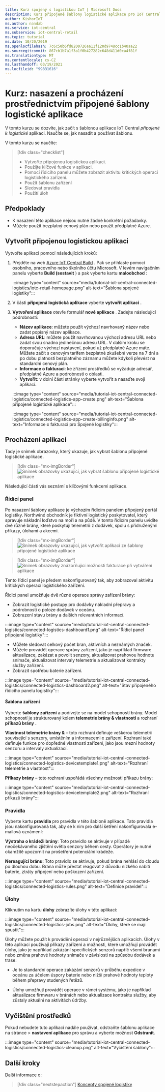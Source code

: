 ```yaml
---
title: Kurz spojený s logistikou IoT | Microsoft Docs
description: Kurz připojené šablony logistické aplikace pro IoT Central
author: KishorIoT
ms.author: nandab
ms.service: iot-central
ms.subservice: iot-central-retail
ms.topic: tutorial
ms.date: 10/20/2019
ms.openlocfilehash: 7c6c50b6fd8200726aa11f120d9748cc1b40aa22
ms.sourcegitcommit: 867cb1b7a1f3a1f0b427282c648d411d0ca4f81f
ms.translationtype: MT
ms.contentlocale: cs-CZ
ms.lasthandoff: 03/19/2021
ms.locfileid: "99831616"
---
```

# <a name="tutorial-deploy-and-walk-through-a-connected-logistics-application-template"></a>Kurz: nasazení a procházení prostřednictvím připojené šablony logistické aplikace

V tomto kurzu se dozvíte, jak začít s šablonou aplikace IoT Central *připojené k logistické* aplikaci. Naučíte se, jak nasadit a používat šablonu.

V tomto kurzu se naučíte:

> [!div class="checklist"]
> * Vytvořte připojenou logistickou aplikaci.
> * Použijte klíčové funkce v aplikaci.
> * Pomocí řídicího panelu můžete zobrazit aktivitu kritických operací logistického zařízení.
> * Použít šablonu zařízení
> * Sledovat pravidla
> * Použití úloh

## <a name="prerequisites"></a>Předpoklady

* K nasazení této aplikace nejsou nutné žádné konkrétní požadavky.
* Můžete použít bezplatný cenový plán nebo použít předplatné Azure.

## <a name="create-connected-logistics-application"></a>Vytvořit připojenou logistickou aplikaci

Vytvořte aplikaci pomocí následujících kroků:

1. Přejděte na web [Azure IoT Central Build](https://aka.ms/iotcentral) . Pak se přihlaste pomocí osobního, pracovního nebo školního účtu Microsoft. V levém navigačním panelu vyberte **Build (sestavit** ) a pak vyberte kartu **maloobchod** :

    :::image type="content" source="media/tutorial-iot-central-connected-logistics/iotc-retail-homepage.png" alt-text="Šablona spojené logistiky":::

1. V části **připojená logistická aplikace** vyberte **vytvořit aplikaci** .

1. **Vytvoření aplikace** otevře formulář **nové aplikace** . Zadejte následující podrobnosti:


    * **Název aplikace**: můžete použít výchozí navrhovaný název nebo zadat popisný název aplikace.
    * **Adresa URL**: můžete použít navrhovanou výchozí adresu URL nebo zadat svou snadno jedinečnou adresu URL. V dalším kroku se doporučuje výchozí nastavení, pokud už předplatné Azure máte. Můžete začít s cenovým tarifem bezplatné zkušební verze na 7 dní a po dobu platnosti bezplatného záznamu můžete kdykoli převést na standardní cenový plán.
    * **Informace o fakturaci**: ke zřízení prostředků se vyžaduje adresář, předplatné Azure a podrobnosti o oblasti.
    * **Vytvořit**: v dolní části stránky vyberte vytvořit a nasaďte svoji aplikaci.

    :::image type="content" source="media/tutorial-iot-central-connected-logistics/connected-logistics-app-create.png" alt-text="Šablona připojené logistické aplikace":::

    :::image type="content" source="media/tutorial-iot-central-connected-logistics/connected-logistics-app-create-billinginfo.png" alt-text="Informace o fakturaci pro Spojené logistiky":::

## <a name="walk-through-the-application"></a>Procházení aplikací

Tady je snímek obrazovky, který ukazuje, jak vybrat šablonu připojené logistické aplikace.

> [!div class="mx-imgBorder"]
> ![Snímek obrazovky ukazující, jak vybrat šablonu připojené logistické aplikace](./media/tutorial-iot-central-connected-logistics/iotc-retail-homepage.png)

Následující části vás seznámí s klíčovými funkcemi aplikace.

### <a name="dashboard"></a>Řídicí panel

Po nasazení šablony aplikace je výchozím řídicím panelem připojený portál logistiky. Northwind obchodník je fiktivní logistický poskytovatel, který spravuje nákladní loďstvo na moři a na půdě. V tomto řídicím panelu uvidíte dvě různé brány, které poskytují telemetrii z dodávek, spolu s přidruženými příkazy, úlohami a akcemi.

> [!div class="mx-imgBorder"]
> ![Snímek obrazovky ukazující, jak vytvořit aplikaci ze šablony připojené logistické aplikace](./media/tutorial-iot-central-connected-logistics/connected-logistics-app-create.png)

> [!div class="mx-imgBorder"]
> ![Snímek obrazovky znázorňující možnosti fakturace při vytváření aplikace](./media/tutorial-iot-central-connected-logistics/connected-logistics-app-create-billinginfo.png)

Tento řídicí panel je předem nakonfigurovaný tak, aby zobrazoval aktivitu kritických operací logistického zařízení.

Řídicí panel umožňuje dvě různé operace správy zařízení brány:

* Zobrazit logistické postupy pro dodávky nákladní přepravy a podrobnosti o poloze dodávek v oceánu.
* Zobrazení stavu brány a dalších relevantních informací.

:::image type="content" source="media/tutorial-iot-central-connected-logistics/connected-logistics-dashboard1.png" alt-text="Řídicí panel připojené logistiky":::

* Můžete sledovat celkový počet bran, aktivních a neznámých značek.
* Můžete provádět operace správy zařízení, jako je například firmware aktualizace, zakázat a povolit senzory, aktualizovat prahovou hodnotu snímače, aktualizovat intervaly telemetrie a aktualizovat kontrakty služby zařízení.
* Zobrazit spotřebu baterie zařízení.

:::image type="content" source="media/tutorial-iot-central-connected-logistics/connected-logistics-dashboard2.png" alt-text="Stav připojeného řídicího panelu logistiky":::

#### <a name="device-template"></a>Šablona zařízení

Vyberte **šablony zařízení** a podívejte se na model schopností brány. Model schopností je strukturovaný kolem **telemetrie brány & vlastností** a rozhraní **příkazů brány** .

**Vlastnost telemetrie brány &** – toto rozhraní definuje veškerou telemetrii související s senzory, umístěním a informacemi o zařízení. Rozhraní také definuje funkce pro dopředné vlastnosti zařízení, jako jsou mezní hodnoty senzoru a intervaly aktualizací.

:::image type="content" source="media/tutorial-iot-central-connected-logistics/connected-logistics-devicetemplate1.png" alt-text="Rozhraní telemetrie a vlastnost":::

**Příkazy brány** – toto rozhraní uspořádá všechny možnosti příkazu brány:

:::image type="content" source="media/tutorial-iot-central-connected-logistics/connected-logistics-devicetemplate2.png" alt-text="Rozhraní příkazů brány":::

### <a name="rules"></a>Pravidla

Vyberte kartu **pravidla** pro pravidla v této šabloně aplikace. Tato pravidla jsou nakonfigurovaná tak, aby se k nim pro další šetření nakonfigurovala e-mailová oznámení:

**Výstraha o krádeži brány**: Toto pravidlo se aktivuje v případě neočekávaného zjištění světla senzory během cesty. Operátory je nutné okamžitě upozornit na prošetření potenciální krádeže.

**Nereagující bránu**: Toto pravidlo se aktivuje, pokud brána nehlásí do cloudu po dlouhou dobu. Brána může přestat reagovat z důvodu nízkého nabití baterie, ztráty připojení nebo poškození zařízení.

:::image type="content" source="media/tutorial-iot-central-connected-logistics/connected-logistics-rules.png" alt-text="Definice pravidel":::

### <a name="jobs"></a>Úlohy

Kliknutím na kartu **úlohy** zobrazíte úlohy v této aplikaci:

:::image type="content" source="media/tutorial-iot-central-connected-logistics/connected-logistics-jobs.png" alt-text="Úlohy, které se mají spustit":::

Úlohy můžete použít k provádění operací v nejrůznějších aplikacích. Úlohy v této aplikaci používají příkazy zařízení a možnosti, které umožňují provádět úlohy, jako je například zakázání specifických senzorů napříč všemi branami nebo změna prahové hodnoty snímače v závislosti na způsobu dodávek a trase:

* Je to standardní operace zakázání senzorů v průběhu expedice v oceánu za účelem úspory baterie nebo nižší prahové hodnoty teploty během přepravy studených řetězů.

* Úlohy umožňují provádět operace v rámci systému, jako je například aktualizace firmwaru v bránách nebo aktualizace kontraktu služby, aby zůstaly aktuální na aktivitách údržby.

## <a name="clean-up-resources"></a>Vyčištění prostředků

Pokud nebudete tuto aplikaci nadále používat, odstraňte šablonu aplikace na stránce   >  **nastavení aplikace** pro správu a vyberte možnost **Odstranit**.

:::image type="content" source="media/tutorial-iot-central-connected-logistics/connected-logistics-cleanup.png" alt-text="Vyčištění šablony":::

## <a name="next-steps"></a>Další kroky

Další informace o:

> [!div class="nextstepaction"]
> [Koncepty spojené logistiky](./architecture-connected-logistics.md)

